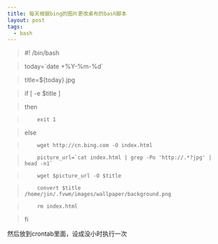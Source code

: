```yaml
---
title: 每天根据bing的图片更改桌布的bash脚本
layout: post
tags:
  - bash
---
```


> \#! /bin/bash

> today=\`date +%Y-%m-%d\`

> title=${today}.jpg

> if [ -e $title ]

> then

>         exit 1

> else

>         wget http://cn.bing.com -O index.html

>         picture_url=`cat index.html | grep -Po 'http://.*?jpg' | head -n1`

>         wget $picture_url -O $title

>         convert $title /home/jin/.fvwm/images/wallpaper/background.png

>         rm index.html

> fi

然后放到crontab里面，设成没小时执行一次

